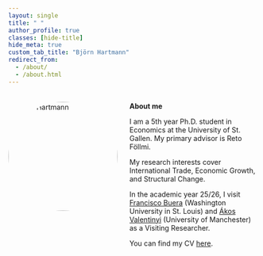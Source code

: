 ```yaml
---
layout: single
title: " "
author_profile: true
classes: [hide-title]
hide_meta: true
custom_tab_title: "Björn Hartmann"
redirect_from:
  - /about/
  - /about.html
---
```


<style>
  
/* Uncap every wrapper in the single layout */
.layout--single .initial-content,
.layout--single .page,
.layout--single .page__layout,
.layout--single .page__inner-wrap,
.layout--single .page__content {
  max-width: 1400px !important;
  margin-left: auto !important;
  margin-right: auto !important;
}

/* Let the content column expand next to the sidebar */
.layout--single .page__content {
  max-width: 900px !important;
  width: auto !important;
  flex: 1 1 auto !important;
}

/* Keep the author sidebar but give it a fixed width */
.layout--single .sidebar {
  flex: 0 0 240px !important;
  max-width: 240px !important;
}

/* Add breathing room at large widths */
.layout--single .page__inner-wrap {
  padding-left: 2rem;
  padding-right: 2rem;
}

/* --- About wrapper layout --- */
.about-wrapper {
  display: grid;
  grid-template-columns: 220px 1fr;   /* photo | text */
  column-gap: 1.5rem;
  align-items: start;
  margin-top: 2rem;
}
.about-wrapper img.home-portrait {
  width: 220px;
  height: 220px;
  object-fit: cover;
  border-radius: 50%;
}
.about-text { min-width: 0; }

/* Stack only on small screens */
@media (max-width: 700px) {
  .about-wrapper { grid-template-columns: 1fr; }
  .about-wrapper img.home-portrait { margin-bottom: 1rem; }
}
</style>

<div class="about-wrapper">
  <img src="{{ '/assets/images/me.jpg' | relative_url }}" alt="Björn Hartmann" class="home-portrait">
  
  <div class="about-text">
    <strong>About me</strong>
    <p>I am a 5th year Ph.D. student in Economics at the University of St. Gallen. 
    My primary advisor is Reto Föllmi.</p>
    <p>My research interests cover International Trade, Economic Growth, and Structural Change.</p>
    <p>In the academic year 25/26, I visit
    <a href="https://sites.google.com/site/fjbuera/" target="_blank" rel="noopener">Francisco Buera</a> (Washington University in St. Louis) and 
    <a href="https://sites.google.com/site/valentinyiakos/" target="_blank" rel="noopener">Ákos Valentinyi</a> (University of Manchester) as a Visiting Researcher.</p>
    <p>You can find my CV <a href="/files/Academic_CV.pdf" target="_blank" rel="noopener">here</a>.</p>
  </div>
</div>
